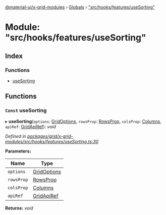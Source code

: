 [@material-ui/x-grid-modules](../README.md) › [Globals](../globals.md) › ["src/hooks/features/useSorting"](_src_hooks_features_usesorting_.md)

# Module: "src/hooks/features/useSorting"

## Index

### Functions

* [useSorting](_src_hooks_features_usesorting_.md#const-usesorting)

## Functions

### `Const` useSorting

▸ **useSorting**(`options`: [GridOptions](../interfaces/_src_models_gridoptions_.gridoptions.md), `rowsProp`: [RowsProp](_src_models_rows_.md#rowsprop), `colsProp`: [Columns](_src_models_coldef_coldef_.md#columns), `apiRef`: [GridApiRef](_src_models_gridapiref_.md#gridapiref)): *void*

*Defined in [packages/grid/x-grid-modules/src/hooks/features/useSorting.ts:30](https://github.com/mui-org/material-ui-x/blob/02342a6/packages/grid/x-grid-modules/src/hooks/features/useSorting.ts#L30)*

**Parameters:**

Name | Type |
------ | ------ |
`options` | [GridOptions](../interfaces/_src_models_gridoptions_.gridoptions.md) |
`rowsProp` | [RowsProp](_src_models_rows_.md#rowsprop) |
`colsProp` | [Columns](_src_models_coldef_coldef_.md#columns) |
`apiRef` | [GridApiRef](_src_models_gridapiref_.md#gridapiref) |

**Returns:** *void*
